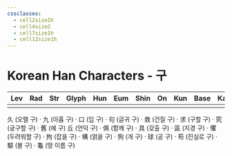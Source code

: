 ```yaml
---
cssclasses:
  - cell2size1h
  - cell4size2
  - cell7size1h
  - cell12size1h
---
```


# Korean Han Characters - 구

| Lev | Rad | Str | Glyph | Hun | Eum | Shin | On  | Kun | Base | Kana | Simp | Man | Can |
| :-: | :-: | :-: | :---: | :-: | :-: | :--: | :-: | :-: | :--: | :--: | :--: | :-: | :-: |
|     |     |     |       |     |     |      |     |     |      |      |      |     |     |
久 (오랠 구) · 九 (아홉 구) · 口 (입 구) · 句 (글귀 구) · 救 (건질 구) · 求 (구할 구) · 究 (궁구할 구) · 舊 (예 구)
丘 (언덕 구) · 俱 (함께 구) · 具 (갖출 구) · 區 (지경 구) · 懼 (두려워할 구) · 拘 (잡을 구) · 構 (얽을 구) · 狗 (개 구) · 球 (공 구) · 苟 (진실로 구) · 驅 (몰 구) · 龜 (땅 이름 구)